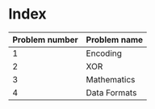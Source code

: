 # Index

| Problem number | Problem name |
| --- | ----------- |
| 1 | Encoding |
| 2 | XOR |
| 3 | Mathematics |
| 4 | Data Formats |